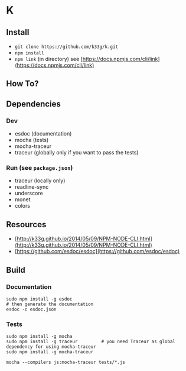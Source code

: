 # K

## Install

- `git clone https://github.com/k33g/k.git`
- `npm install`
- `npm link` (in directory) see [https://docs.npmjs.com/cli/link](https://docs.npmjs.com/cli/link)

## How To?

## Dependencies

### Dev

- esdoc (documentation)
- mocha (tests)
- mocha-traceur
- traceur (globally only if you want to pass the tests)

### Run (see `package.json`)

- traceur (locally only)
- readline-sync
- underscore
- monet
- colors


## Resources

- [http://k33g.github.io/2014/05/09/NPM-NODE-CLI.html](http://k33g.github.io/2014/05/09/NPM-NODE-CLI.html)
- [https://github.com/esdoc/esdoc](https://github.com/esdoc/esdoc)

## Build

### Documentation

    sudo npm install -g esdoc
    # then generate the documentation
    esdoc -c esdoc.json


### Tests

    sudo npm install -g mocha
    sudo npm install -g traceur         # you need Traceur as global dependency for using mocha-traceur
    sudo npm install -g mocha-traceur

    mocha --compilers js:mocha-traceur tests/*.js
